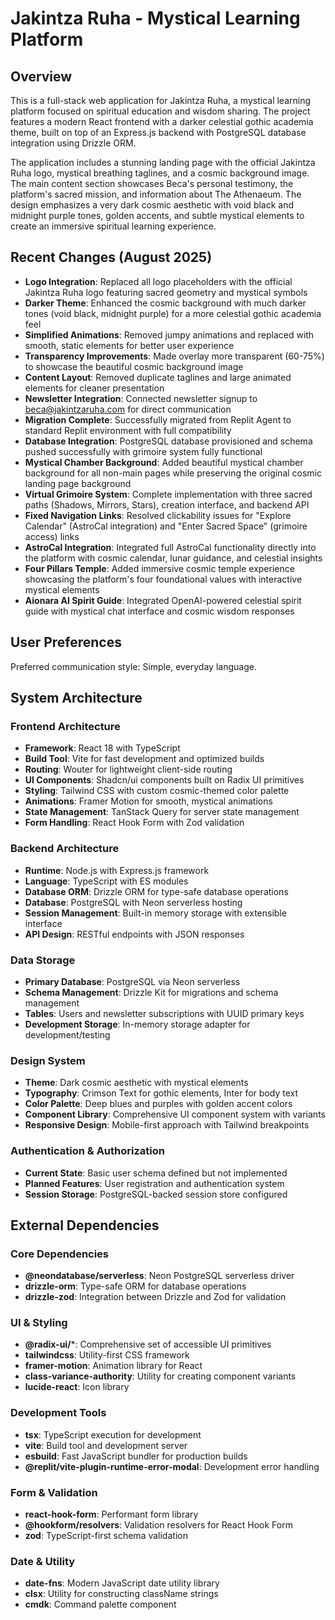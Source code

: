 # Jakintza Ruha - Mystical Learning Platform

## Overview

This is a full-stack web application for Jakintza Ruha, a mystical learning platform focused on spiritual education and wisdom sharing. The project features a modern React frontend with a darker celestial gothic academia theme, built on top of an Express.js backend with PostgreSQL database integration using Drizzle ORM.

The application includes a stunning landing page with the official Jakintza Ruha logo, mystical breathing taglines, and a cosmic background image. The main content section showcases Beca's personal testimony, the platform's sacred mission, and information about The Athenaeum. The design emphasizes a very dark cosmic aesthetic with void black and midnight purple tones, golden accents, and subtle mystical elements to create an immersive spiritual learning experience.

## Recent Changes (August 2025)

- **Logo Integration**: Replaced all logo placeholders with the official Jakintza Ruha logo featuring sacred geometry and mystical symbols
- **Darker Theme**: Enhanced the cosmic background with much darker tones (void black, midnight purple) for a more celestial gothic academia feel
- **Simplified Animations**: Removed jumpy animations and replaced with smooth, static elements for better user experience
- **Transparency Improvements**: Made overlay more transparent (60-75%) to showcase the beautiful cosmic background image
- **Content Layout**: Removed duplicate taglines and large animated elements for cleaner presentation
- **Newsletter Integration**: Connected newsletter signup to beca@jakintzaruha.com for direct communication
- **Migration Complete**: Successfully migrated from Replit Agent to standard Replit environment with full compatibility
- **Database Integration**: PostgreSQL database provisioned and schema pushed successfully with grimoire system fully functional
- **Mystical Chamber Background**: Added beautiful mystical chamber background for all non-main pages while preserving the original cosmic landing page background
- **Virtual Grimoire System**: Complete implementation with three sacred paths (Shadows, Mirrors, Stars), creation interface, and backend API
- **Fixed Navigation Links**: Resolved clickability issues for "Explore Calendar" (AstroCal integration) and "Enter Sacred Space" (grimoire access) links
- **AstroCal Integration**: Integrated full AstroCal functionality directly into the platform with cosmic calendar, lunar guidance, and celestial insights
- **Four Pillars Temple**: Added immersive cosmic temple experience showcasing the platform's four foundational values with interactive mystical elements
- **Aionara AI Spirit Guide**: Integrated OpenAI-powered celestial spirit guide with mystical chat interface and cosmic wisdom responses

## User Preferences

Preferred communication style: Simple, everyday language.

## System Architecture

### Frontend Architecture
- **Framework**: React 18 with TypeScript
- **Build Tool**: Vite for fast development and optimized builds
- **Routing**: Wouter for lightweight client-side routing
- **UI Components**: Shadcn/ui components built on Radix UI primitives
- **Styling**: Tailwind CSS with custom cosmic-themed color palette
- **Animations**: Framer Motion for smooth, mystical animations
- **State Management**: TanStack Query for server state management
- **Form Handling**: React Hook Form with Zod validation

### Backend Architecture
- **Runtime**: Node.js with Express.js framework
- **Language**: TypeScript with ES modules
- **Database ORM**: Drizzle ORM for type-safe database operations
- **Database**: PostgreSQL with Neon serverless hosting
- **Session Management**: Built-in memory storage with extensible interface
- **API Design**: RESTful endpoints with JSON responses

### Data Storage
- **Primary Database**: PostgreSQL via Neon serverless
- **Schema Management**: Drizzle Kit for migrations and schema management
- **Tables**: Users and newsletter subscriptions with UUID primary keys
- **Development Storage**: In-memory storage adapter for development/testing

### Design System
- **Theme**: Dark cosmic aesthetic with mystical elements
- **Typography**: Crimson Text for gothic elements, Inter for body text
- **Color Palette**: Deep blues and purples with golden accent colors
- **Component Library**: Comprehensive UI component system with variants
- **Responsive Design**: Mobile-first approach with Tailwind breakpoints

### Authentication & Authorization
- **Current State**: Basic user schema defined but not implemented
- **Planned Features**: User registration and authentication system
- **Session Storage**: PostgreSQL-backed session store configured

## External Dependencies

### Core Dependencies
- **@neondatabase/serverless**: Neon PostgreSQL serverless driver
- **drizzle-orm**: Type-safe ORM for database operations
- **drizzle-zod**: Integration between Drizzle and Zod for validation

### UI & Styling
- **@radix-ui/***: Comprehensive set of accessible UI primitives
- **tailwindcss**: Utility-first CSS framework
- **framer-motion**: Animation library for React
- **class-variance-authority**: Utility for creating component variants
- **lucide-react**: Icon library

### Development Tools
- **tsx**: TypeScript execution for development
- **vite**: Build tool and development server
- **esbuild**: Fast JavaScript bundler for production builds
- **@replit/vite-plugin-runtime-error-modal**: Development error handling

### Form & Validation
- **react-hook-form**: Performant form library
- **@hookform/resolvers**: Validation resolvers for React Hook Form
- **zod**: TypeScript-first schema validation

### Date & Utility
- **date-fns**: Modern JavaScript date utility library
- **clsx**: Utility for constructing className strings
- **cmdk**: Command palette component